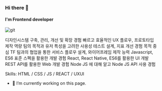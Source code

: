 ### Hi there 👋
#### I'm Frontend developer

![git](https://github.com/jellyjoji/jellyjoji/assets/74365275/1cb28b4c-047b-4d5c-a1e1-582cfb38ebdd)

<!--
**jellyjoji/jellyjoji** is a ✨ _special_ ✨ repository because its `README.md` (this file) appears on your GitHub profile.

Here are some ideas to get you started:

- 🔭 I’m currently working on Frontend Developer
- 🌱 I’m currently learning
- 👯 I’m looking to collaborate on ...
- 🤔 I’m looking for help with ...
- 💬 Ask me about ...
- 📫 How to reach me: ...
- 😄 Pronouns: ...
- ⚡ Fun fact: ...
-->

디자인시스템 구축, 관리, 개선 및 확장 경험
빠르고 효율적인 UX 플로우, 프로토타입 제작 역량
팀의 목적과 유저 특성을 고려한 사용성 테스트 설계, 지표 개선 경험
목적 중심 TF 팀과의 협업을 통한 서비스 플로우 설계, 와이어프레임 제작 능력
Javascript, ES6 표준 스펙을 활용한 개발 경험
React, React Native, ES6를 활용한 UI 개발
REST API를 활용한 Web 개발 경험
Node JS 에 대해 알고  Node JS API 사용 경험

Skills:  HTML / CSS / JS / REACT / UXUI 

- 🔭 I’m currently working on this page. 





